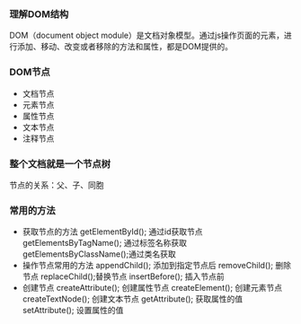 ### 理解DOM结构
DOM（document object module）是文档对象模型。通过js操作页面的元素，进行添加、移动、改变或者移除的方法和属性，都是DOM提供的。
### DOM节点
- 文档节点
- 元素节点
- 属性节点
- 文本节点
- 注释节点
### 整个文档就是一个节点树
节点的关系：父、子、同胞
### 常用的方法
- 获取节点的方法
getElementById(); 通过id获取节点
getElementsByTagName(); 通过标签名称获取
getElementsByClassName();通过类名获取
- 操作节点常用的方法
appendChild(); 添加到指定节点后
removeChild(); 删除节点
replaceChild();替换节点
insertBefore(); 插入节点前
- 创建节点
createAttribute(); 创建属性节点
createElement(); 创建元素节点
createTextNode(); 创建文本节点
getAttribute(); 获取属性的值
setAttribute(); 设置属性的值






